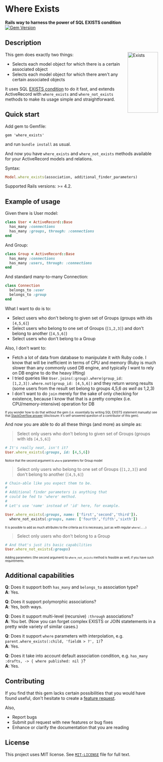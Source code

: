 # Where Exists
**Rails way to harness the power of SQL EXISTS condition**<br>
[![Gem Version](https://badge.fury.io/rb/where_exists.svg)](http://badge.fury.io/rb/where_exists)

## Description

<img src="http://i.imgur.com/psLfPoW.gif" alt="Exists" align="right" width="100" height="200">

This gem does exactly two things:

* Selects each model object for which there is a certain associated object
* Selects each model object for which there aren't any certain associated objects

It uses SQL [EXISTS condition](http://www.techonthenet.com/sql/exists.php) to do it fast, and extends ActiveRecord with `where_exists` and `where_not_exists` methods to make its usage simple and straightforward.

## Quick start

Add gem to Gemfile:

    gem 'where_exists'

and run `bundle install` as usual.

And now you have `where_exists` and `where_not_exists` methods available for your ActiveRecord models and relations.

Syntax:

```ruby
Model.where_exists(association, additional_finder_parameters)
```

Supported Rails versions: >= 4.2.

## Example of usage

Given there is User model:

```ruby
class User < ActiveRecord::Base
  has_many :connections
  has_many :groups, through: :connections
end
```

And Group:

```ruby
class Group < ActiveRecord::Base
  has_many :connections
  has_many :users, through: :connections
end
```

And standard many-to-many Connection:

```ruby
class Connection
  belongs_to :user
  belongs_to :group
end
```

What I want to do is to:

* Select users who don't belong to given set of Groups (groups with ids `[4,5,6]`)
* Select users who belong to one set of Groups (`[1,2,3]`) and don't belong to another (`[4,5,6]`)
* Select users who don't belong to a Group

Also, I don't want to:

* Fetch a lot of data from database to manipulate it with Ruby code. I know that will be inefficient in terms of CPU and memory (Ruby is much slower than any commonly used DB engine, and typically I want to rely on DB engine to do the heavy lifting)
* I tried queries like `User.joins(:group).where(group_id: [1,2,3]).where.not(group_id: [4,5,6])` and they return wrong results (some users from the result set belong to groups 4,5,6 *as well as* 1,2,3)
* I don't want to do `join` merely for the sake of only checking for existence, because I know that that is a pretty complex (i.e. CPU/memory-intensive) operation for DB

<sub><sup>If you wonder how to do that without the gem (i.e. essentially by writing SQL EXISTS statement manually) see that [StackOverflow answer](http://stackoverflow.com/a/32016347/5029266) (disclosure: it's self-answered question of a contributor of this gem).</sup></sub>

And now you are able to do all these things (and more) as simple as:

> Select only users who don't belong to given set of Groups (groups with ids `[4,5,6]`)

```ruby
# It's really neat, isn't it?
User.where_exists(:groups, id: [4,5,6])
```

<sub><sup>Notice that the second argument is `where` parameters for Group model</sup></sub>

> Select only users who belong to one set of Groups (`[1,2,3]`) and don't belong to another (`[4,5,6]`)

```ruby
# Chain-able like you expect them to be.
#
# Additional finder parameters is anything that
# could be fed to 'where' method.
#
# Let's use 'name' instead of 'id' here, for example.

User.where_exists(:groups, name: ['first','second','third']).
  where_not_exists(:groups, name: ['fourth','fifth','sixth'])
```

<sub><sup>It is possible to add as much attributes to the criteria as it is necessary, just as with regular `where(...)`</sub></sup>

> Select only users who don't belong to a Group

```ruby
# And that's just its basic capabilities
User.where_not_exists(:groups)
```

<sub><sup>Adding parameters (the second argument) to `where_not_exists` method is feasible as well, if you have such requirements.</sup></sub>

## Additional capabilities

**Q**: Does it support both `has_many` and `belongs_to` association type?<br>
**A**: Yes.


**Q**: Does it support polymorphic associations?<br>
**A**: Yes, both ways.


**Q**: Does it support multi-level (recursive) `:through` associations?<br>
**A**: You bet. (Now you can forget complex EXISTS or JOIN statetements in a pretty wide variety of similar cases.)


**Q**: Does it support `where` parameters with interpolation, e.g. `parent.where_exists(:child, 'fieldA > ?', 1)`?<br>
**A**: Yes.


**Q**: Does it take into account default association condition, e.g. `has_many :drafts, -> { where published: nil }`?<br>
**A**: Yes.

## Contributing

If you find that this gem lacks certain possibilities that you would have found useful, don't hesitate to create a [feature request](https://github.com/EugZol/where_exists/issues).

Also,

* Report bugs
* Submit pull request with new features or bug fixes
* Enhance or clarify the documentation that you are reading

## License

This project uses MIT license. See [`MIT-LICENSE`](https://github.com/EugZol/where_exists/blob/master/MIT-LICENSE) file for full text.

